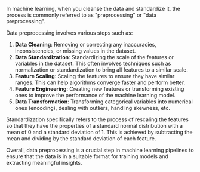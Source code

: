 In machine learning, when you cleanse the data and standardize it, the process is commonly referred to as "preprocessing" or "data preprocessing".

Data preprocessing involves various steps such as:

1. **Data Cleaning**: Removing or correcting any inaccuracies, inconsistencies, or missing values in the dataset.
2. **Data Standardization**: Standardizing the scale of the features or variables in the dataset. This often involves techniques such as normalization or standardization to bring all features to a similar scale.
3. **Feature Scaling**: Scaling the features to ensure they have similar ranges. This can help algorithms converge faster and perform better.
4. **Feature Engineering**: Creating new features or transforming existing ones to improve the performance of the machine learning model.
5. **Data Transformation**: Transforming categorical variables into numerical ones (encoding), dealing with outliers, handling skewness, etc.

Standardization specifically refers to the process of rescaling the features so that they have the properties of a standard normal distribution with a mean of 0 and a standard deviation of 1. This is achieved by subtracting the mean and dividing by the standard deviation of each feature.

Overall, data preprocessing is a crucial step in machine learning pipelines to ensure that the data is in a suitable format for training models and extracting meaningful insights.
